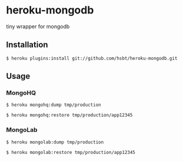 # heroku-mongodb

tiny wrapper for mongodb

## Installation

```
$ heroku plugins:install git://github.com/hsbt/heroku-mongodb.git
```

## Usage

### MongoHQ

```
$ heroku mongohq:dump tmp/production

$ heroku mongohq:restore tmp/production/app12345
```

### MongoLab

```
$ heroku mongolab:dump tmp/production

$ heroku mongolab:restore tmp/production/app12345
```
